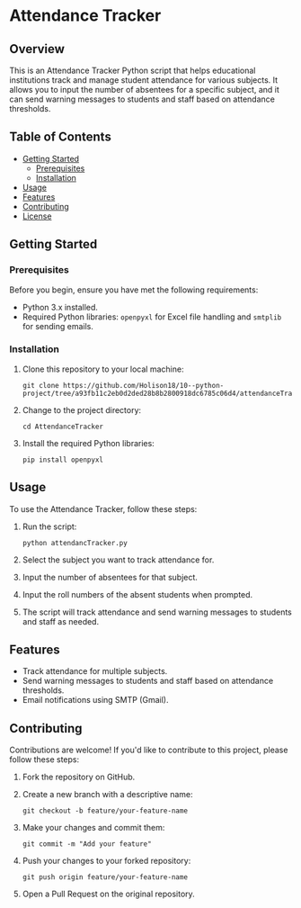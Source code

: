 # Attendance Tracker

## Overview

This is an Attendance Tracker Python script that helps educational institutions track and manage student attendance for various subjects. It allows you to input the number of absentees for a specific subject, and it can send warning messages to students and staff based on attendance thresholds.

## Table of Contents

- [Getting Started](#getting-started)
  - [Prerequisites](#prerequisites)
  - [Installation](#installation)
- [Usage](#usage)
- [Features](#features)
- [Contributing](#contributing)
- [License](#license)

## Getting Started

### Prerequisites

Before you begin, ensure you have met the following requirements:

- Python 3.x installed.
- Required Python libraries: `openpyxl` for Excel file handling and `smtplib` for sending emails.

### Installation

1. Clone this repository to your local machine:

   ```shell
   git clone https://github.com/Holison18/10--python-project/tree/a93fb11c2eb0d2ded28b8b2800918dc6785c06d4/attendanceTracker
   ```

2. Change to the project directory:

   ```shell
   cd AttendanceTracker
   ```

3. Install the required Python libraries:

   ```shell
   pip install openpyxl
   ```

## Usage

To use the Attendance Tracker, follow these steps:

1. Run the script:

   ```shell
   python attendancTracker.py
   ```

2. Select the subject you want to track attendance for.

3. Input the number of absentees for that subject.

4. Input the roll numbers of the absent students when prompted.

5. The script will track attendance and send warning messages to students and staff as needed.

## Features

- Track attendance for multiple subjects.
- Send warning messages to students and staff based on attendance thresholds.
- Email notifications using SMTP (Gmail).

## Contributing

Contributions are welcome! If you'd like to contribute to this project, please follow these steps:

1. Fork the repository on GitHub.
2. Create a new branch with a descriptive name:

   ```shell
   git checkout -b feature/your-feature-name
   ```

3. Make your changes and commit them:

   ```shell
   git commit -m "Add your feature"
   ```

4. Push your changes to your forked repository:

   ```shell
   git push origin feature/your-feature-name
   ```

5. Open a Pull Request on the original repository.


